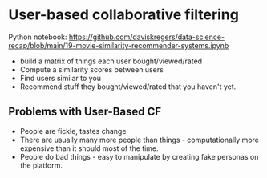 # User-based collaborative filtering

Python notebook: https://github.com/daviskregers/data-science-recap/blob/main/19-movie-similarity-recommender-systems.ipynb

- build a matrix of things each user bought/viewed/rated
- Compute a similarity scores between users
- Find users similar to you
- Recommend stuff they bought/viewed/rated that you haven't yet.

## Problems with User-Based CF

- People are fickle, tastes change
- There are usually many more people than things - computationally more expensive than it should most of the time.
- People do bad things - easy to manipulate by creating fake personas on the platform.
